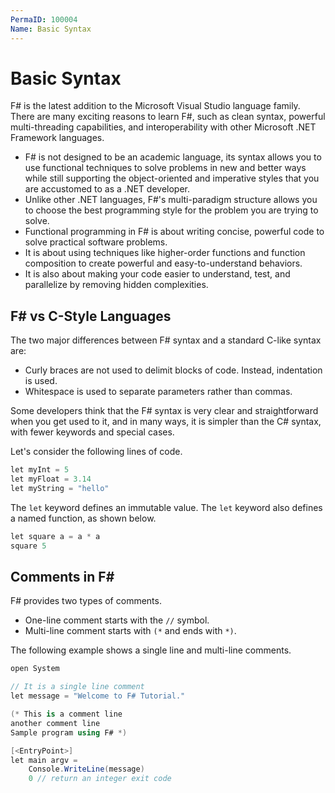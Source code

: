 ```yaml
---
PermaID: 100004
Name: Basic Syntax
---
```


# Basic Syntax

F# is the latest addition to the Microsoft Visual Studio language family. There are many exciting reasons to learn F#, such as clean syntax, powerful multi-threading capabilities, and interoperability with other Microsoft .NET Framework languages. 

 - F# is not designed to be an academic language, its syntax allows you to use functional techniques to solve problems in new and better ways while still supporting the object-oriented and imperative styles that you are accustomed to as a .NET developer.
 - Unlike other .NET languages, F#'s multi-paradigm structure allows you to choose the best programming style for the problem you are trying to solve. 
 - Functional programming in F# is about writing concise, powerful code to solve practical software problems. 
 - It is about using techniques like higher-order functions and function composition to create powerful and easy-to-understand behaviors. 
 - It is also about making your code easier to understand, test, and parallelize by removing hidden complexities.

## F# vs C-Style Languages 

The two major differences between F# syntax and a standard C-like syntax are:

 - Curly braces are not used to delimit blocks of code. Instead, indentation is used.
 - Whitespace is used to separate parameters rather than commas.

Some developers think that the F# syntax is very clear and straightforward when you get used to it, and in many ways, it is simpler than the C# syntax, with fewer keywords and special cases.

Let's consider the following lines of code.

```csharp
let myInt = 5
let myFloat = 3.14
let myString = "hello"
```

The `let` keyword defines an immutable value. The `let` keyword also defines a named function, as shown below.

```csharp
let square a = a * a
square 5
```

## Comments in F#

F# provides two types of comments.

 - One-line comment starts with the `//` symbol.
 - Multi-line comment starts with `(*` and ends with `*)`.

The following example shows a single line and multi-line comments.

```csharp
open System

// It is a single line comment
let message = "Welcome to F# Tutorial."

(* This is a comment line
another comment line
Sample program using F# *)

[<EntryPoint>]
let main argv =
    Console.WriteLine(message)
    0 // return an integer exit code
```
